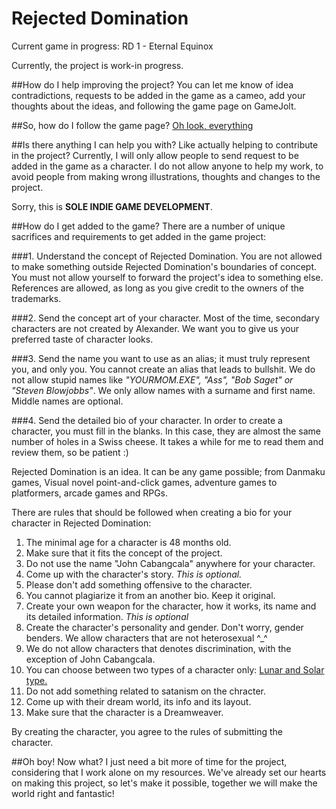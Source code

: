 # Rejected Domination
Current game in progress: RD 1 - Eternal Equinox

Currently, the project is work-in progress.

##How do I help improving the project?
You can let me know of idea contradictions, requests to be added in the game as a cameo, add your thoughts about the ideas, and following the game page on GameJolt.

##So, how do I follow the game page?
[Oh look, everything](http://gamejolt.com/games/project-domination/44303)

##Is there anything I can help you with? Like actually helping to contribute in the project?
Currently, I will only allow people to send request to be added in the game as a character. I do not allow anyone to help my work, to avoid people from making wrong illustrations, thoughts and changes to the project.

Sorry, this is **SOLE INDIE GAME DEVELOPMENT**.

##How do I get added to the game?
There are a number of unique sacrifices and requirements to get added in the game project:

###1. Understand the concept of Rejected Domination.
You are not allowed to make something outside Rejected Domination's boundaries of concept. You must not allow yourself to forward the project's idea to something else. References are allowed, as long as you give credit to the owners of the trademarks.

###2. Send the concept art of your character.
Most of the time, secondary characters are not created by Alexander. We want you to give us your preferred taste of character looks.

###3. Send the name you want to use as an alias; it must truly represent you, and only you.
You cannot create an alias that leads to bullshit. We do not allow stupid names like *"YOURMOM.EXE", "Ass", "Bob Saget" or "Steven Blowjobbs"*. We only allow names with a surname and first name. Middle names are optional.

###4. Send the detailed bio of your character.
In order to create a character, you must fill in the blanks. In this case, they are almost the same number of holes in a Swiss cheese. It takes a while for me to read them and review them, so be patient :)

Rejected Domination is an idea. It can be any game possible; from Danmaku games, Visual novel point-and-click games, adventure games to platformers, arcade games and RPGs.

There are rules that should be followed when creating a bio for your character in Rejected Domination:

1. The minimal age for a character is 48 months old.
2. Make sure that it fits the concept of the project.
3. Do not use the name "John Cabangcala" anywhere for your character.
4. Come up with the character's story. *This is optional.*
5. Please don't add something offensive to the character.
6. You cannot plagiarize it from an another bio. Keep it original.
7. Create your own weapon for the character, how it works, its name and its detailed information. *This is optional*
8. Create the character's personality and gender. Don't worry, gender benders. We allow characters that are not heterosexual ^_^
9. We do not allow characters that denotes discrimination, with the exception of John Cabangcala.
10. You can choose between two types of a character only: [Lunar and Solar type.](http://ramenitro.wikia.com/wiki/Dreamweaver)
11. Do not add something related to satanism on the chracter.
12. Come up with their dream world, its info and its layout.
13. Make sure that the character is a Dreamweaver.

By creating the character, you agree to the rules of submitting the character.

##Oh boy! Now what?
I just need a bit more of time for the project, considering that I work alone on my resources. We've already set our hearts on making this project, so let's make it possible, together we will make the world right and fantastic!
